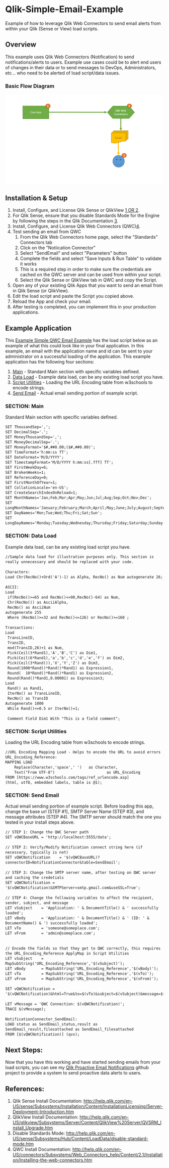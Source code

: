 # Qlik-Simple-Email-Example
Example of how to leverage Qlik Web Connectors to send email alerts from within your Qlik (Sense or View) load scripts.

## Overview
This example uses Qlik Web Connectors (Notification) to send notifications/alerts to users. Example use cases could be to alert end users of changes in their data or to send messages to DevOps, Administrators, etc... who need to be alerted of load script/data issues.

### Basic Flow Diagram
![Alt](/images/SimpleEmailBasicFlow.png "Qlik Email Notification Basic Flow")


## Installation & Setup
1. Install, Configure, and License Qlik Sense or QlikView [1 OR 2](#references).
1. For Qlik Sense, ensure that you disable Standards Mode for the Engine by following the steps in the Qlik Documentation [3](#references).
1. Install, Configure, and License Qlik Web Connectors (QWC)[4](#references).
1. Test sending an email from QWC
    1. From the Qlik Web Connectors home page, select the "Standards" Connectors tab
    1. Click on the "Notiication Connector"
    1. Select "SendEmail" and select "Parameters" button
    1. Complete the fields and select "Save Inputs & Run Table" to validate it works
    1. This is a required step in order to make sure the credentials are cached on the QWC server and can be used from within your script.
    1. Select the Qlik Sense or QlikView tab in QWC and copy the Script.
1. Open any of your existing Qlik Apps that you want to send an email from in Qlik Sense (or QlikView).
1. Edit the load script and paste the Script you copied above.
1. Reload the App and check your email.
1. After testing is completed, you can implement this in your production applications.


## Example Application
This [Example Simple QWC Email Example](https://github.com/newmans99/Qlik-Simple-Email-Example/blob/master/example/Example%20Simple%20QWC%20Email%20Example.qvf) has the load script below as an example of what this could look like in your final application. In this example, an email with the application name and id can be sent to your administrator on a successful loading of the application. This example application has the following four sections:
1. [Main](#section-main) - Standard Main section with specific variables defined.
1. [Data Load](#section-data-load) - Example data load, can be any existing load script you have.
1. [Script Utilities](#section-script-utilities) - Loading the URL Encoding table from w3schools to encode strings.
1. [Send Email](#section-send-email) - Actual email sending portion of example script.

### SECTION: Main
Standard Main section with specific variables defined.
```
SET ThousandSep=',';
SET DecimalSep='.';
SET MoneyThousandSep=',';
SET MoneyDecimalSep='.';
SET MoneyFormat='$#,##0.00;($#,##0.00)';
SET TimeFormat='h:mm:ss TT';
SET DateFormat='M/D/YYYY';
SET TimestampFormat='M/D/YYYY h:mm:ss[.fff] TT';
SET FirstWeekDay=6;
SET BrokenWeeks=1;
SET ReferenceDay=0;
SET FirstMonthOfYear=1;
SET CollationLocale='en-US';
SET CreateSearchIndexOnReload=1;
SET MonthNames='Jan;Feb;Mar;Apr;May;Jun;Jul;Aug;Sep;Oct;Nov;Dec';
SET LongMonthNames='January;February;March;April;May;June;July;August;September;October;November;December';
SET DayNames='Mon;Tue;Wed;Thu;Fri;Sat;Sun';
SET LongDayNames='Monday;Tuesday;Wednesday;Thursday;Friday;Saturday;Sunday';
```

### SECTION: Data Load
Example data load, can be any existing load script you have.
```
//Sample data load for illustration purposes only. This section is really unnecessary and should be replaced with your code.

Characters:
Load Chr(RecNo()+Ord('A')-1) as Alpha, RecNo() as Num autogenerate 26;
 
ASCII:
Load 
 if(RecNo()>=65 and RecNo()<=90,RecNo()-64) as Num,
 Chr(RecNo()) as AsciiAlpha, 
 RecNo() as AsciiNum
autogenerate 255
 Where (RecNo()>=32 and RecNo()<=126) or RecNo()>=160 ;
 
Transactions:
Load
 TransLineID, 
 TransID,
 mod(TransID,26)+1 as Num,
 Pick(Ceil(3*Rand1),'A','B','C') as Dim1,
 Pick(Ceil(6*Rand1),'a','b','c','d','e','f') as Dim2,
 Pick(Ceil(3*Rand()),'X','Y','Z') as Dim3,
 Round(1000*Rand()*Rand()*Rand1) as Expression1,
 Round(  10*Rand()*Rand()*Rand1) as Expression2,
 Round(Rand()*Rand1,0.00001) as Expression3;
Load 
 Rand() as Rand1,
 IterNo() as TransLineID,
 RecNo() as TransID
Autogenerate 1000
 While Rand()<=0.5 or IterNo()=1;

 Comment Field Dim1 With "This is a field comment";
```

### SECTION: Script Utilities
Loading the URL Encoding table from w3schools to encode strings.
```
//URL Encoding Mapping Load - Helps to encode the URL to avoid errors
URL_Encoding_Reference:
MAPPING LOAD
    Replace(Character,'space',' ')	 as Character,
	Text("From UTF-8")				         as URL_Encoding
FROM [https://www.w3schools.com/tags/ref_urlencode.asp]
(html, utf8, embedded labels, table is @1);
```

### SECTION: Send Email
Actual email sending portion of example script. Before loading this app, change the base url (STEP #1), SMTP Server Name (STEP #3), and message attributes (STEP #4). The SMTP server should match the one you tested in your install steps above.
```
// STEP 1: Change the QWC Server path
SET vQWCBaseURL = 'http://localhost:5555/data';

// STEP 2: Verify/Modify Notification connect string here (if necessary, typically is not)
SET vQWCNotification 	= '$(vQWCBaseURL)?connectorID=NotificationConnector&table=SendEmail';

// STEP 3: Change the SMTP server name, after testing on QWC server and caching the credetials
SET vQWCNotification = '$(vQWCNotification)&SMTPServer=smtp.gmail.com&useSSL=True';

// STEP 4: Change the following variables to affect the recipient, sender, subject, and message
LET vSubject 	= 'Application: ' & DocumentTitle() & ' successfully loaded';
LET vBody		= 'Application: ' & DocumentTitle() & ' (ID: ' & DocumentName() & ') successfully loaded';
LET vTo			= 'someone@someplace.com';
LET vFrom 		= 'admin@someplace.com';


// Encode the fields so that they get to QWC correctly, this requires the URL_Encoding_Reference ApplyMap in Script Utilities
LET vSubject 	= MapSubString('URL_Encoding_Reference','$(vSubject)');
LET vBody 		= MapSubString('URL_Encoding_Reference','$(vBody)');
LET vTo 		= MapSubString('URL_Encoding_Reference','$(vTo)');
LET vFrom 		= MapSubString('URL_Encoding_Reference','$(vFrom)');

SET vQWCNotification = '$(vQWCNotification)&html=True&to=$(vTo)&subject=$(vSubject)&message=$(vBody)&from=$(vFrom)&delayInSeconds=15&appID=';

LET vMessage = 'QWC Connection: $(vQWCNotification)';
TRACE $(vMessage);

NotificationConnector_SendEmail:
LOAD status as SendEmail_status,result as SendEmail_result,filesattached as SendEmail_filesattached
FROM [$(vQWCNotification)] (qvx);

```

## Next Steps:
Now that you have this working and have started sending emails from your load scripts, you can see my [Qlik Proactive Email Notifications](https://github.com/newmans99/Qlik-Proactive-Email-Notification-Example) github project to provide a system to send proactive data alerts to users.

## References:
1. Qlik Sense Install Documentation: http://help.qlik.com/en-US/sense/Subsystems/Installation/Content/InstallationLicensing/Server-Deployment-Introduction.htm
1. QlikView Install Documentation: http://help.qlik.com/en-US/qlikview/Subsystems/Server/Content/QlikView%20Server/QVSRM_Install_Upgrade.htm
1. Disable Standards Mode: http://help.qlik.com/en-US/sense/Subsystems/Hub/Content/LoadData/disable-standard-mode.htm
1. QWC Install Documentation: http://help.qlik.com/en-US/connectors/Subsystems/Web_Connectors_help/Content/2.1/Installation/Installing-the-web-connectors.htm